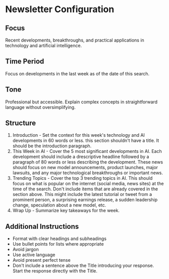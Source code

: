 # Newsletter Configuration

## Focus
Recent developments, breakthroughs, and practical applications in technology and artificial intelligence.

## Time Period
Focus on developments in the last week as of the date of this search.

## Tone
Professional but accessible. Explain complex concepts in straightforward language without oversimplifying.

## Structure
1. Introduction - Set the context for this week's technology and AI developments in 60 words or less. this section shouldn't have a title. It should be the introduction paragraph.
2. This Week in AI - Cover the 5 most significant developments in AI. Each development should include a drescriptive headline followed by a paragraph of 80 words or less describing the development. These news should focus on new model announcements, product launches, major lawsuits, and any major technological breakthroughs or important news.
3. Trending Topics - Cover the top 3 trending topics in AI. This should focus on what is popular on the internet (social media, news sites) at the time of the search. Don't include items that are already covered in the section above. This might include the latest tutorial or tweet from a prominent person, a surprising earnings release, a sudden leadership change, speculation about a new model, etc.
4. Wrap Up - Summarize key takeaways for the week.

## Additional Instructions
- Format with clear headings and subheadings
- Use bullet points for lists where appropriate
- Avoid jargon
- Use active language
- Avoid present perfect tense
- Don't include a sentence above the Title introducing your response. Start the response directly with the Title.